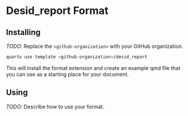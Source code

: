 # Desid_report Format

## Installing

_TODO_: Replace the `<github-organization>` with your GitHub organization.

```bash
quarto use template <github-organization>/desid_report
```

This will install the format extension and create an example qmd file
that you can use as a starting place for your document.

## Using

_TODO_: Describe how to use your format.

